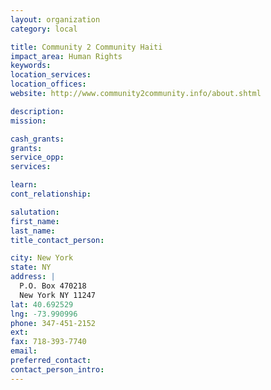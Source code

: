 ```yaml
---
layout: organization
category: local

title: Community 2 Community Haiti
impact_area: Human Rights
keywords: 
location_services: 
location_offices: 
website: http://www.community2community.info/about.shtml

description: 
mission: 

cash_grants: 
grants: 
service_opp: 
services: 

learn: 
cont_relationship: 

salutation: 
first_name: 
last_name: 
title_contact_person: 

city: New York
state: NY
address: |
  P.O. Box 470218  
  New York NY 11247
lat: 40.692529
lng: -73.990996
phone: 347-451-2152
ext: 
fax: 718-393-7740
email: 
preferred_contact: 
contact_person_intro: 
---
```

